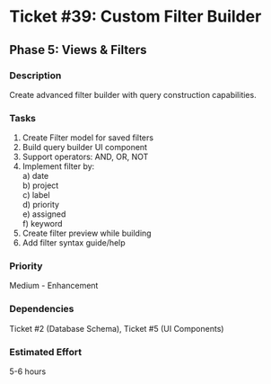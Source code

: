 # Ticket #39: Custom Filter Builder

## Phase 5: Views & Filters

### Description
Create advanced filter builder with query construction capabilities.

### Tasks
1) Create Filter model for saved filters  
2) Build query builder UI component  
3) Support operators: AND, OR, NOT  
4) Implement filter by:  
   a) date  
   b) project  
   c) label  
   d) priority  
   e) assigned  
   f) keyword  
5) Create filter preview while building  
6) Add filter syntax guide/help  

### Priority
Medium - Enhancement

### Dependencies
Ticket #2 (Database Schema), Ticket #5 (UI Components)

### Estimated Effort
5-6 hours
